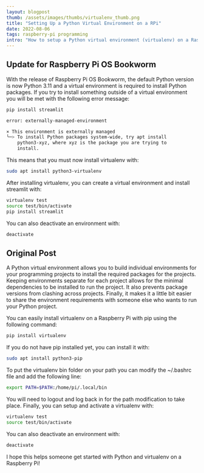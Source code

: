 ```yaml
---
layout: blogpost
thumb: /assets/images/thumbs/virtualenv_thumb.png
title: "Setting Up a Python Virtual Environment on a RPi"
date: 2022-08-06
tags: raspberry-pi programming
intro: "How to setup a Python virtual environment (virtualenv) on a Raspberry Pi."
---
```


## Update for Raspberry Pi OS Bookworm

With the release of Raspberry Pi OS Bookworm, the default Python version is now Python 3.11 and a virtual environment is required to install Python packages. If you try to install something outside of a virtual environment you will be met with the following error message:

```bash
pip install streamlit

error: externally-managed-environment

× This environment is externally managed
╰─> To install Python packages system-wide, try apt install
    python3-xyz, where xyz is the package you are trying to
    install.
```

This means that you must now install virtualenv with:
```bash
sudo apt install python3-virtualenv
```

After installing virtualenv, you can create a virtual environment and install streamlit with:
```bash
virtualenv test
source test/bin/activate
pip install streamlit
```

You can also deactivate an environment with:
```bash
deactivate
```

## Original Post

A Python virtual environment allows you to build individual environments for your programming projects to install the required packages for the projects. Keeping environments separate for each project allows for the minimal dependencies to be installed to run the project. It also prevents package versions from clashing across projects. Finally, it makes it a little bit easier to share the environment requirements with someone else who wants to run your Python project.

You can easily install virtualenv on a Raspberry Pi with pip using the following command:
```bash
pip install virtualenv
```

If you do not have pip installed yet, you can install it with:
```bash
sudo apt install python3-pip
```

To put the virtualenv bin folder on your path you can modify the ~/.bashrc file and add the following line:
```bash
export PATH=$PATH:/home/pi/.local/bin
```

You will need to logout and log back in for the path modification to take place. Finally, you can setup and activate a virtualenv with:
```bash
virtualenv test
source test/bin/activate
```

You can also deactivate an environment with:
```bash
deactivate
```

I hope this helps someone get started with Python and virtualenv on a Raspberry Pi!
